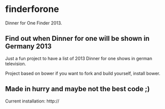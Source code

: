 finderforone
============

Dinner for One Finder 2013.

## Find out when Dinner for one will be shown in Germany 2013

Just a fun project to have a list of 2013 Dinner for one shows in german television.

Project based on bower if you want to fork and build yourself, install bower.

## Made in hurry and maybe not the best code ;)


Current installation: http://
